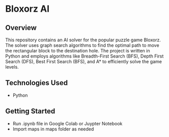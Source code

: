 # Bloxorz AI

## Overview
This repository contains an AI solver for the popular puzzle game Bloxorz. 
The solver uses graph search algorithms to find the optimal path to move the rectangular block to the destination hole. 
The project is written in Python and employs algorithms like Breadth-First Search (BFS), Depth First Search (DFS), Best First Search (BFS), and A* to efficiently solve the game levels.

## Technologies Used
- Python

## Getting Started
- Run .ipynb file in Google Colab or Juypter Notebook
- Import maps in maps folder as needed

